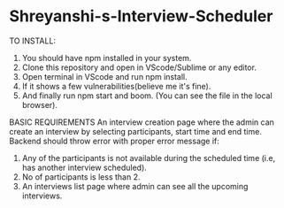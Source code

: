 # Shreyanshi-s-Interview-Scheduler
TO INSTALL:
1. You should have npm installed in your system.
2. Clone this repository and open in VScode/Sublime or any editor.
3. Open terminal in VScode and run npm install.
4. If it shows a few vulnerabilities(believe me it's fine).
4. And finally run npm start and boom. (You can see the file in the local browser).


BASIC REQUIREMENTS
An interview creation page where the admin can create an interview by selecting participants, start time and end time. Backend should throw error with proper error message if: 
1. Any of the participants is not available during the scheduled time (i.e, has another interview scheduled).
2. No of participants is less than 2. 
3. An interviews list page where admin can see all the upcoming interviews. 
